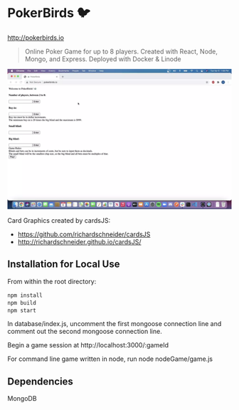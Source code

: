 # PokerBirds 🐦

http://pokerbirds.io

> Online Poker Game for up to 8 players.
Created with React, Node, Mongo, and Express.
Deployed with Docker & Linode

<img src="./PokerBirds.webp">

Card Graphics created by cardsJS:
 - https://github.com/richardschneider/cardsJS
 - http://richardschneider.github.io/cardsJS/

## Installation for Local Use

From within the root directory:

```sh
npm install
npm build
npm start
```

In database/index.js, uncomment the first mongoose connection line and comment out the second mongoose connection line.

Begin a game session at http://localhost:3000/:gameId

For command line game written in node, run node nodeGame/game.js

## Dependencies

MongoDB
